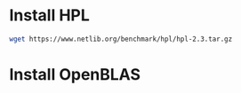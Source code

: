 # Install HPL

```bash
wget https://www.netlib.org/benchmark/hpl/hpl-2.3.tar.gz
```

# Install OpenBLAS

